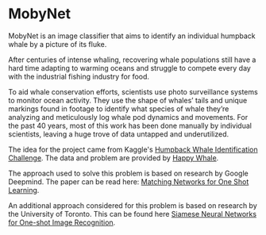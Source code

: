 # MobyNet

MobyNet is an image classifier that aims to identify an individual humpback whale by a picture of its fluke.

After centuries of intense whaling, recovering whale populations still have a hard time adapting to warming oceans and struggle to compete every day with the industrial fishing industry for food.

To aid whale conservation efforts, scientists use photo surveillance systems to monitor ocean activity. They use the shape of whales’ tails and unique markings found in footage to identify what species of whale they’re analyzing and meticulously log whale pod dynamics and movements. For the past 40 years, most of this work has been done manually by individual scientists, leaving a huge trove of data untapped and underutilized.

The idea for the project came from Kaggle's [Humpback Whale Identification Challenge](https://www.kaggle.com/c/whale-categorization-playground). The data and problem are provided by [Happy Whale](https://happywhale.com/).

The approach used to solve this problem is based on research by Google Deepmind. The paper can be read here: [Matching Networks for One Shot Learning](https://arxiv.org/pdf/1606.04080.pdf).

An additional approach considered for this problem is based on research by the University of Toronto. This can be found here [Siamese Neural Networks for One-shot Image Recognition](https://www.cs.cmu.edu/~rsalakhu/papers/oneshot1.pdf).
